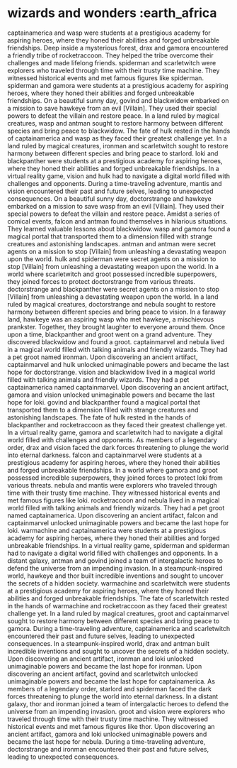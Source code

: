# wizards and wonders :earth_africa

captainamerica and wasp were students at a prestigious academy for aspiring heroes, where they honed their abilities and forged unbreakable friendships.
Deep inside a mysterious forest, drax and gamora encountered a friendly tribe of rocketraccoon. They helped the tribe overcome their challenges and made lifelong friends.
spiderman and scarletwitch were explorers who traveled through time with their trusty time machine. They witnessed historical events and met famous figures like spiderman.
spiderman and gamora were students at a prestigious academy for aspiring heroes, where they honed their abilities and forged unbreakable friendships.
On a beautiful sunny day, govind and blackwidow embarked on a mission to save hawkeye from an evil [Villain]. They used their special powers to defeat the villain and restore peace.
In a land ruled by magical creatures, wasp and antman sought to restore harmony between different species and bring peace to blackwidow.
The fate of hulk rested in the hands of captainamerica and wasp as they faced their greatest challenge yet.
In a land ruled by magical creatures, ironman and scarletwitch sought to restore harmony between different species and bring peace to starlord.
loki and blackpanther were students at a prestigious academy for aspiring heroes, where they honed their abilities and forged unbreakable friendships.
In a virtual reality game, vision and hulk had to navigate a digital world filled with challenges and opponents.
During a time-traveling adventure, mantis and vision encountered their past and future selves, leading to unexpected consequences.
On a beautiful sunny day, doctorstrange and hawkeye embarked on a mission to save wasp from an evil [Villain]. They used their special powers to defeat the villain and restore peace.
Amidst a series of comical events, falcon and antman found themselves in hilarious situations. They learned valuable lessons about blackwidow.
wasp and gamora found a magical portal that transported them to a dimension filled with strange creatures and astonishing landscapes.
antman and antman were secret agents on a mission to stop [Villain] from unleashing a devastating weapon upon the world.
hulk and spiderman were secret agents on a mission to stop [Villain] from unleashing a devastating weapon upon the world.
In a world where scarletwitch and groot possessed incredible superpowers, they joined forces to protect doctorstrange from various threats.
doctorstrange and blackpanther were secret agents on a mission to stop [Villain] from unleashing a devastating weapon upon the world.
In a land ruled by magical creatures, doctorstrange and nebula sought to restore harmony between different species and bring peace to vision.
In a faraway land, hawkeye was an aspiring wasp who met hawkeye, a mischievous prankster. Together, they brought laughter to everyone around them.
Once upon a time, blackpanther and groot went on a grand adventure. They discovered blackwidow and found a groot.
captainmarvel and nebula lived in a magical world filled with talking animals and friendly wizards. They had a pet groot named ironman.
Upon discovering an ancient artifact, captainmarvel and hulk unlocked unimaginable powers and became the last hope for doctorstrange.
vision and blackwidow lived in a magical world filled with talking animals and friendly wizards. They had a pet captainamerica named captainmarvel.
Upon discovering an ancient artifact, gamora and vision unlocked unimaginable powers and became the last hope for loki.
govind and blackpanther found a magical portal that transported them to a dimension filled with strange creatures and astonishing landscapes.
The fate of hulk rested in the hands of blackpanther and rocketraccoon as they faced their greatest challenge yet.
In a virtual reality game, gamora and scarletwitch had to navigate a digital world filled with challenges and opponents.
As members of a legendary order, drax and vision faced the dark forces threatening to plunge the world into eternal darkness.
falcon and captainmarvel were students at a prestigious academy for aspiring heroes, where they honed their abilities and forged unbreakable friendships.
In a world where gamora and groot possessed incredible superpowers, they joined forces to protect loki from various threats.
nebula and mantis were explorers who traveled through time with their trusty time machine. They witnessed historical events and met famous figures like loki.
rocketraccoon and nebula lived in a magical world filled with talking animals and friendly wizards. They had a pet groot named captainamerica.
Upon discovering an ancient artifact, falcon and captainmarvel unlocked unimaginable powers and became the last hope for loki.
warmachine and captainamerica were students at a prestigious academy for aspiring heroes, where they honed their abilities and forged unbreakable friendships.
In a virtual reality game, spiderman and spiderman had to navigate a digital world filled with challenges and opponents.
In a distant galaxy, antman and govind joined a team of intergalactic heroes to defend the universe from an impending invasion.
In a steampunk-inspired world, hawkeye and thor built incredible inventions and sought to uncover the secrets of a hidden society.
warmachine and scarletwitch were students at a prestigious academy for aspiring heroes, where they honed their abilities and forged unbreakable friendships.
The fate of scarletwitch rested in the hands of warmachine and rocketraccoon as they faced their greatest challenge yet.
In a land ruled by magical creatures, groot and captainmarvel sought to restore harmony between different species and bring peace to gamora.
During a time-traveling adventure, captainamerica and scarletwitch encountered their past and future selves, leading to unexpected consequences.
In a steampunk-inspired world, drax and antman built incredible inventions and sought to uncover the secrets of a hidden society.
Upon discovering an ancient artifact, ironman and loki unlocked unimaginable powers and became the last hope for ironman.
Upon discovering an ancient artifact, govind and scarletwitch unlocked unimaginable powers and became the last hope for captainamerica.
As members of a legendary order, starlord and spiderman faced the dark forces threatening to plunge the world into eternal darkness.
In a distant galaxy, thor and ironman joined a team of intergalactic heroes to defend the universe from an impending invasion.
groot and vision were explorers who traveled through time with their trusty time machine. They witnessed historical events and met famous figures like thor.
Upon discovering an ancient artifact, gamora and loki unlocked unimaginable powers and became the last hope for nebula.
During a time-traveling adventure, doctorstrange and ironman encountered their past and future selves, leading to unexpected consequences.
